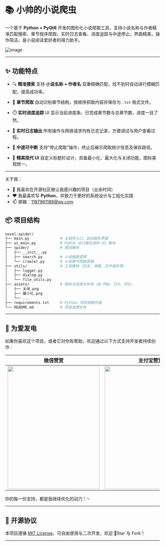 

# 📚 小帅的小说爬虫

一个基于 **Python + PyQt6** 开发的图形化小说爬取工具，支持小说名称与作者精准匹配搜索、章节按序爬取、实时日志查看、进度追踪与中途停止。界面精美，操作简洁，是小说阅读爱好者的得力助手。

![image](https://github.com/user-attachments/assets/ee3efde9-7dc5-49fc-ac7d-ff542f038d6d)


---

## ✨ 功能特点

* 🔍 **精准搜索**
  支持 **小说名称 + 作者名** 双重精确匹配，找不到时自动进行模糊匹配，提高成功率。

* 📖 **章节爬取**
  自动识别章节结构，按顺序抓取内容并保存为 `.txt` 格式文件。

* ⏱️ **实时进度追踪**
  UI 显示当前进度条、已完成章节数与总章节数，进度一目了然。

* 📝 **实时日志输出**
  所有操作与网络请求均有日志记录，方便调试与用户查看过程。

* 🛑 **中途可中断**
  支持“停止爬取”操作，终止后展示爬取统计信息及保存路径。

* 🎨 **精美现代 UI**
  自定义标题栏设计，具备最小化、最大化与关闭功能，图标美观统一。

---
关于我：

- 🔭 我喜欢在开源社区做让我感兴趣的项目（业余时间）
- ❤️ 我最喜欢写 **Python**，并致力于更好的系统设计与工程化实践
- 📫 邮箱：1187961189@qq.com
## 📦 项目结构

```bash
novel-spider/
├── main.py              # 主程序入口，启动图形界面
├── ui_main.py           # PyQt6 设计器生成的 UI 脚本
├── spider/              # 爬虫模块
│   ├── __init__.py
│   ├── search.py        # 小说搜索逻辑
│   └── crawler.py       # 小说章节爬取逻辑
├── utils/               # 工具模块（日志、弹窗、文件保存等）
│   ├── logger.py
│   ├── dialog.py
│   └── file_utils.py
├── assets/              # 图标与资源文件夹（如 PNG、ICO、JPG）
│   ├── 关闭.png
│   ├── 最小化.png
│   └── ...
├── requirements.txt     # Python 项目依赖列表
└── README.md            # 项目说明文件
```

---

## 💖 为爱发电

如果你喜欢这个项目，或者它对你有帮助，欢迎通过以下方式支持开发者持续创作：

| 微信赞赏 | 支付宝赞赏 |
| -------- | ---------- |
| <img src="https://github.com/user-attachments/assets/56c55ac6-e43f-480a-b87c-49c3eb61021e" width="300" height="400"> | <img src="https://github.com/user-attachments/assets/87747148-76f9-4cd7-8864-f48501bec597" width="300" height="400"> |




你的每一份支持，都是我继续优化的动力！✨

---


## 📄 开源协议

本项目遵循 [MIT License](LICENSE)，可自由使用与二次开发，欢迎 🌟Star 与 Fork！

---

